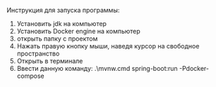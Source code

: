 Инструкция для запуска программы:

1. Установить jdk на компьютер
2. Установить Docker engine на компьютер
3. открыть папку с проектом
4. Нажать правую кнопку мыши, наведя курсор на свободное пространство
5. Открыть в терминале
6. Ввести данную команду:
.\mvnw.cmd spring-boot:run -Pdocker-compose